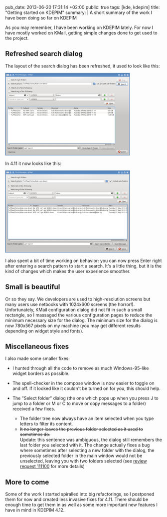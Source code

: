 pub_date: 2013-06-20 17:31:14 +02:00
public: true
tags: [kde, kdepim]
title: "Getting started on KDEPIM"
summary: |
    A short summary of the work I have been doing so far on KDEPIM

As you may remember, I have been working on KDEPIM lately. For now I have mostly worked on KMail, getting simple changes done to get used to the project.

## Refreshed search dialog

The layout of the search dialog has been refreshed, it used to look like this:

<!-- thumbimg("search-dialog-before.png", alt="KMail search dialog, before", size=400) --><a href="search-dialog-before.png" class="reference external image-reference" alt="KMail search dialog, before"><img src="thumb_search-dialog-before.png"></a>

In 4.11 it now looks like this:

<!-- thumbimg("search-dialog-after.png", alt="KMail search dialog, after", size=400) --><a href="search-dialog-after.png" class="reference external image-reference" alt="KMail search dialog, after"><img src="thumb_search-dialog-after.png"></a>

I also spent a bit of time working on behavior: you can now press Enter right after entering a search pattern to start a search. It's a little thing, but it is the kind of changes which makes the user experience smoother.

## Small is beautiful

Or so they say. We developers are used to high-resolution screens but many users use netbooks with 1024x600 screens (the horror!). Unfortunately, KMail configuration dialog did not fit in such a small rectangle, so I massaged the various configuration pages to reduce the minimum necessary size for the dialog. The minimum size for the dialog is now 780x567 pixels on my machine (you may get different results depending on widget style and fonts).

## Miscellaneous fixes

I also made some smaller fixes:

- I hunted through all the code to remove as much Windows-95-like widget borders as possible.

- The spell-checker in the compose window is now easier to toggle on and off. If it looked like it couldn't be turned on for you, this should help.

- The "Select folder" dialog (the one which pops up when you press J to jump to a folder or M or C to move or copy messages to a folder) received a few fixes.
    - The folder tree now always have an item selected when you type letters to filter its content.
    - <strike>It no longer leaves the previous folder selected as it used to sometimes do.</strike><br>
    Update: this sentence was ambiguous, the dialog still remembers the last folder you selected with it. The change actually fixes a bug where sometimes after selecting a new folder with the dialog, the previously selected folder in the main window would not be unselected, leaving you with two folders selected (see [review request 111100](https://git.reviewboard.kde.org/r/111100/) for more details)

## More to come

Some of the work I started spiralled into big refactorings, so I postponed them for now and created less invasive fixes for 4.11. There should be enough time to get them in as well as some more important new features I have in mind in KDEPIM 4.12.
